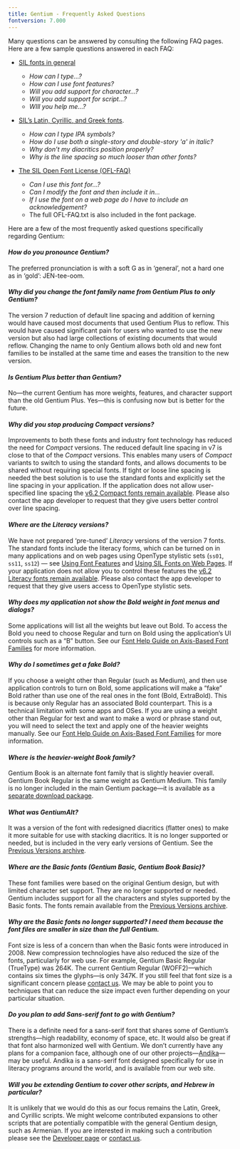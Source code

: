 ```yaml
---
title: Gentium - Frequently Asked Questions
fontversion: 7.000
---
```


Many questions can be answered by consulting the following FAQ pages. Here are a few sample questions answered in each FAQ:

- [SIL fonts in general](https://software.sil.org/fonts/faq)
    - *How can I type...?*
    - *How can I use font features?*
    - *Will you add support for character...?*
    - *Will you add support for script...?*
    - *WIll you help me...?*

- [SIL’s Latin, Cyrillic, and Greek fonts](https://software.sil.org/lcgfonts/faq).
    - *How can I type IPA symbols?*
    - *How do I use both a single-story and double-story 'a' in italic?*
    - *Why don’t my diacritics position properly?*
    - *Why is the line spacing so much looser than other fonts?*

- [The SIL Open Font License (OFL-FAQ)](https://openfontlicense.org/ofl-faq)
    - *Can I use this font for...?*
    - *Can I modify the font and then include it in...*
    - *If I use the font on a web page do I have to include an acknowledgement?*
    - The full OFL-FAQ.txt is also included in the font package.

Here are a few of the most frequently asked questions specifically regarding Gentium:

#### *How do you pronounce Gentium?*

The preferred pronunciation is with a soft G as in ‘general’, not a hard one as in ‘gold’: JEN-tee-oom.

#### *Why did you change the font family name from Gentium Plus to only Gentium?*

The version 7 reduction of default line spacing and addition of kerning would have caused most documents that used Gentium Plus to reflow. This would have caused significant pain for users who wanted to use the new version but also had large collections of existing documents that would reflow. Changing the name to only Gentium allows both old and new font families to be installed at the same time and eases the transition to the new version.

#### *Is Gentium Plus better than Gentium?*

No—the current Gentium has more weights, features, and character support than the old Gentium Plus. Yes—this is confusing now but is better for the future.

#### *Why did you stop producing Compact versions?*

Improvements to both these fonts and industry font technology has reduced the need for *Compact* versions. The reduced default line spacing in v7 is close to that of the *Compact* versions. This enables many users of *Compact* variants to switch to using the standard fonts, and allows documents to be shared without requiring special fonts. If tight or loose line spacing is needed the best solution is to use the standard fonts and explicitly set the line spacing in your application. If the application does not allow user-specified line spacing the [v6.2 Compact fonts remain available](https://software.sil.org/lcgfonts/download/). Please also contact the app developer to request that they give users better control over line spacing.

#### *Where are the Literacy versions?*

We have not prepared ‘pre-tuned’ *Literacy* versions of the version 7 fonts. The standard fonts include the literacy forms, which can be turned on in many applications and on web pages using OpenType stylistic sets (`ss01`, `ss11`, `ss12`) — see [Using Font Features](https://software.sil.org/fonts/features) and [Using SIL Fonts on Web Pages](https://software.sil.org/fonts/webfonts). If your application does not allow you to control these features the [v6.2 Literacy fonts remain available](https://software.sil.org/lcgfonts/download/). Please also contact the app developer to request that they give users access to OpenType stylistic sets.

#### *Why does my application not show the Bold weight in font menus and dialogs?*

Some applications will list all the weights but leave out Bold. To access the Bold you need to choose Regular and turn on Bold using the application’s UI controls such as a “B” button. See our [Font Help Guide on Axis-Based Font Families](https://software.sil.org/fonts/axis-based-fonts/) for more information.

#### *Why do I sometimes get a fake Bold?*

If you choose a weight other than Regular (such as Medium), and then use application controls to turn on Bold, some applications will make a “fake” Bold rather than use one of the real ones in the font (Bold, ExtraBold). This is because only Regular has an associated Bold counterpart. This is a technical limitation with some apps and OSes. If you are using a weight other than Regular for text and want to make a word or phrase stand out, you will need to select the text and apply one of the heavier weights manually. See our [Font Help Guide on Axis-Based Font Families](https://software.sil.org/fonts/axis-based-fonts/) for more information.

#### *Where is the heavier-weight Book family?*

Gentium Book is an alternate font family that is slightly heavier overall. Gentium Book Regular is the same weight as Gentium Medium. This family is no longer included in the main Gentium package—it is available as a [separate download package](https://software.sil.org/gentium/download/). 

#### *What was GentiumAlt?*

It was a version of the font with redesigned diacritics (flatter ones) to make it more suitable for use with stacking diacritics. It is no longer supported or needed, but is included in the very early versions of Gentium. See the [Previous Versions archive](https://software.sil.org/gentium/download/previous-versions/).

#### *Where are the Basic fonts (Gentium Basic, Gentium Book Basic)?*

These font families were based on the original Gentium design, but with limited character set support. They are no longer supported or needed. Gentium includes support for all the characters and styles supported by the Basic fonts. The fonts remain available from the [Previous Versions archive](https://software.sil.org/gentium/download/previous-versions/).

#### *Why are the Basic fonts no longer supported? I need them because the font files are smaller in size than the full Gentium.*

Font size is less of a concern than when the Basic fonts were introduced in 2008. New compression technologies have also reduced the size of the fonts, particularly for web use. For example, Gentium Basic Regular (TrueType) was 264K. The current Gentium Regular (WOFF2)—which contains six times the glyphs—is only 347K. If you still feel that font size is a significant concern please [contact us](https://software.sil.org/gentium/about/contact/). We may be able to point you to techniques that can reduce the size impact even further depending on your particular situation.

#### *Do you plan to add Sans-serif font to go with Gentium?*

There is a definite need for a sans-serif font that shares some of Gentium’s strengths—high readability, economy of space, etc. It would also be great if that font also harmonized well with Gentium. We don’t currently have any plans for a companion face, although one of our other projects—[Andika](https://software.sil.org/andika/)—may be useful. Andika is a sans-serif font designed specifically for use in literacy programs around the world, and is available from our web site.

#### *Will you be extending Gentium to cover other scripts, and Hebrew in particular?*

It is unlikely that we would do this as our focus remains the Latin, Greek, and Cyrillic scripts. We might welcome contributed expansions to other scripts that are potentially compatible with the general Gentium design, such as Armenian. If you are interested in making such a contribution please see the [Developer page](developer.md) or [contact us](https://software.sil.org/gentium/about/contact/).
